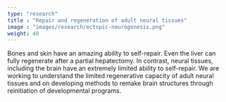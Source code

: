 ```yaml
---
type: "research"
title : "Repair and regeneration of adult neural tissues"
image : "images/research/ectopic-neurogenesis.png"
weight: 40
---
```

Bones and skin have an amazing ability to self-repair. Even the liver can fully regenerate after a partial hepatectomy. In contrast, neural tissues, including the brain have an extremely limited ability to self-repair. We are working to understand the limited regenerative capacity of adult neural tissues and on developing methods to remake brain structures through reinitiation of developmental programs.